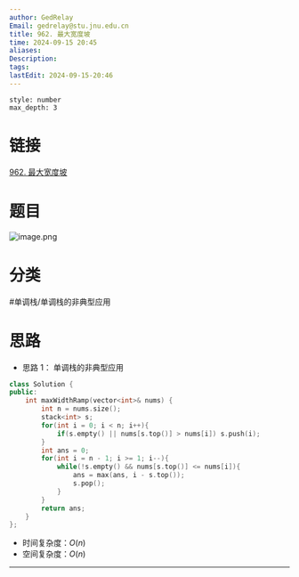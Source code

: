 ```yaml
---
author: GedRelay
Email: gedrelay@stu.jnu.edu.cn
title: 962. 最大宽度坡
time: 2024-09-15 20:45
aliases: 
Description: 
tags: 
lastEdit: 2024-09-15-20:46
---
```


```toc
style: number
max_depth: 3
```

# 链接
[962. 最大宽度坡](https://leetcode.cn/problems/maximum-width-ramp/) 

# 题目
![image.png](https://ged-pic-bed.oss-cn-guangzhou.aliyuncs.com/img/202409152045405.png)


# 分类
#单调栈/单调栈的非典型应用 

# 思路
- 思路 1：
单调栈的非典型应用


```cpp
class Solution {
public:
    int maxWidthRamp(vector<int>& nums) {
        int n = nums.size();
        stack<int> s;
        for(int i = 0; i < n; i++){
            if(s.empty() || nums[s.top()] > nums[i]) s.push(i);
        }
        int ans = 0;
        for(int i = n - 1; i >= 1; i--){
            while(!s.empty() && nums[s.top()] <= nums[i]){
                ans = max(ans, i - s.top());
                s.pop();
            }
        }
        return ans;
    }
};
```


- 时间复杂度：${O\left( n \right)  }$ 
- 空间复杂度：${O\left( n \right)  }$ 


---

